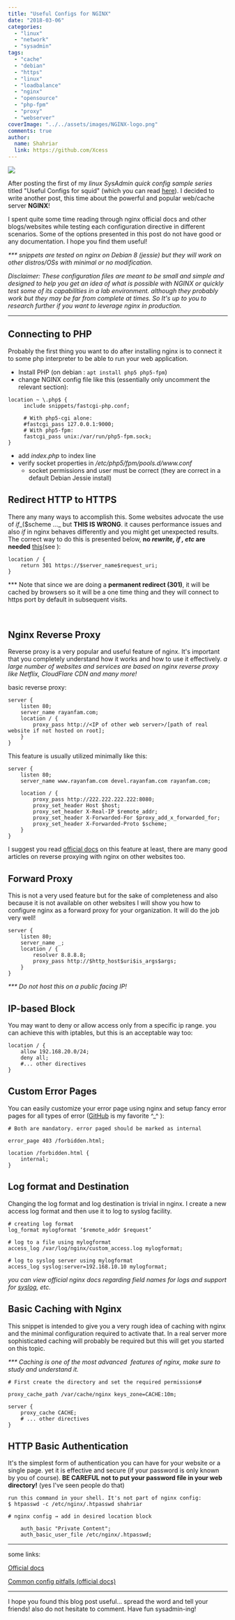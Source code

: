 ```yaml
---
title: "Useful Configs for NGINX"
date: "2018-03-06"
categories: 
  - "linux"
  - "network"
  - "sysadmin"
tags: 
  - "cache"
  - "debian"
  - "https"
  - "linux"
  - "loadbalance"
  - "nginx"
  - "opensource"
  - "php-fpm"
  - "proxy"
  - "webserver"
coverImage: "../../assets/images/NGINX-logo.png"
comments: true
author:
  name: Shahriar
  link: https://github.com/Xcess
---
```


![](../../assets/images/NGINX-logo.png)

After posting the first of my _linux SysAdmin quick config sample series_ titled "Useful Configs for squid" (which you can read [here](https://rayanfam.com/topics/useful-config-squid3/)). I decided to write another post, this time about the powerful and popular web/cache server **NGINX**!

I spent quite some time reading through nginx official docs and other blogs/websites while testing each configuration directive in different scenarios. Some of the options presented in this post do not have good or any documentation. I hope you find them useful!

_\*\*\* snippets are tested on nginx on Debian 8 (jessie) but they will work on other distros/OSs with minimal or no modification._

_Disclaimer: These configuration files are meant to be small and simple and designed to help you get an idea of what is possible with NGINX or quickly test some of its capabilities in a lab environment. although they probably work but they may be far from complete at times. So It's up to you to research further if you want to leverage nginx in production._

* * *

## Connecting to PHP

Probably the first thing you want to do after installing nginx is to connect it to some php interpreter to be able to run your web application.

- Install PHP (on debian : `apt install php5 php5-fpm`)
- change NGINX config file like this (essentially only uncomment the relevant section):

```
location ~ \.php$ {
     include snippets/fastcgi-php.conf;

     # With php5-cgi alone:
     #fastcgi_pass 127.0.0.1:9000;
     # With php5-fpm:
     fastcgi_pass unix:/var/run/php5-fpm.sock;
}
```

- add _index.php_ to index line
- verify socket properties in _/etc/php5/fpm/pools.d/www.conf_
    - socket permissions and user must be correct (they are correct in a default Debian Jessie install)

## Redirect HTTP to HTTPS

There any many ways to accomplish this. Some websites advocate the use of _if__($scheme ..._ but **THIS IS WRONG**. it causes performance issues and also _if_ in nginx behaves differently and you might get unexpected results. The correct way to do this is presented below, **no _rewrite, if , etc_ are needed** [this](https://www.nginx.com/resources/wiki/start/topics/tutorials/config_pitfalls/#taxing-rewrites)(see ):

```
location / {
    return 301 https://$server_name$request_uri;
}
```

\*\*\* Note that since we are doing a **permanent redirect (301)**, it will be cached by browsers so it will be a one time thing and they will connect to https port by default in subsequent visits.

 

## Nginx Reverse Proxy

Reverse proxy is a very popular and useful feature of nginx. It's important that you completely understand how it works and how to use it effectively. _a large number of websites and services are based on nginx reverse proxy like Netflix, CloudFlare CDN and many more!_

basic reverse proxy:

```
server {
    listen 80;
    server_name rayanfam.com;
    location / {
        proxy_pass http://<IP of other web server>/[path of real website if not hosted on root];
    }
}
```

This feature is usually utilized minimally like this:

```
server {
    listen 80;
    server_name www.rayanfam.com devel.rayanfam.com rayanfam.com;

    location / {
        proxy_pass http://222.222.222.222:8080;
        proxy_set_header Host $host;
        proxy_set_header X-Real-IP $remote_addr;
        proxy_set_header X-Forwarded-For $proxy_add_x_forwarded_for;
        proxy_set_header X-Forwarded-Proto $scheme;
    }
}
```

I suggest you read [official docs](https://docs.nginx.com/nginx/admin-guide/web-server/reverse-proxy/) on this feature at least, there are many good articles on reverse proxying with nginx on other websites too.

## Forward Proxy

This is not a very used feature but for the sake of completeness and also because it is not available on other websites I will show you how to configure nginx as a forward proxy for your organization. It will do the job very well!

```
server {
	listen 80;
	server_name _;
	location / {
		resolver 8.8.8.8;
		proxy_pass http://$http_host$uri$is_args$args;
	}
}
```

_\*\*\* Do not host this on a public facing IP!_

## IP-based Block

You may want to deny or allow access only from a specific ip range. you can achieve this with iptables, but this is an acceptable way too:

```
location / {
    allow 192.168.20.0/24;
    deny all;
    #... other directives
}
```

## Custom Error Pages

You can easily customize your error page using nginx and setup fancy error pages for all types of error ([GitHub](https://github.com/login_404) is my favorite ^\_^ ):

```
# Both are mandatory. error paged should be marked as internal

error_page 403 /forbidden.html;

location /forbidden.html {
    internal;
}
```

## Log format and Destination

Changing the log format and log destination is trivial in nginx. I create a new access log format and then use it to log to syslog facility.

```
# creating log format
log_format mylogformat ‘$remote_addr $request’

# log to a file using mylogformat
access_log /var/log/nginx/custom_access.log mylogformat;

# log to syslog server using mylogformat
access_log syslog:server=192.168.10.10 mylogformat;
```

_you can view official nginx docs regarding field names for logs and support for [syslog](https://nginx.org/en/docs/syslog.html), etc._

## Basic Caching with Nginx

This snippet is intended to give you a very rough idea of caching with nginx and the minimal configuration required to activate that. In a real server more sophisticated caching will probably be required but this will get you started on this topic.

_\*\*\* Caching is one of the most advanced  features of nginx, make sure to study and understand it._

```
# First create the directory and set the required permissions#

proxy_cache_path /var/cache/nginx keys_zone=CACHE:10m;

server {
    proxy_cache CACHE;
    # ... other directives
}
```

## HTTP Basic Authentication

It's the simplest form of authentication you can have for your website or a single page. yet it is effective and secure (if your password is only known by you of course). **BE CAREFUL** **not to put your password file in your web directory!** (yes I've seen people do that)

```
run this command in your shell. It's not part of nginx config:
$ htpasswd -c /etc/nginx/.htpasswd shahriar

# nginx config → add in desired location block

    auth_basic "Private Content"; 
    auth_basic_user_file /etc/nginx/.htpasswd;
```

* * *

some links:

[Official docs](https://nginx.org/en/docs/)

[Common config pitfalls (official docs)](https://www.nginx.com/resources/wiki/start/topics/tutorials/config_pitfalls)

* * *

I hope you found this blog post useful... spread the word and tell your friends! also do not hesitate to comment. Have fun sysadmin-ing!
